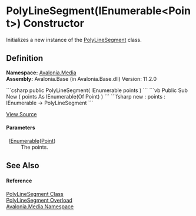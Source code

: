 # PolyLineSegment(IEnumerable&lt;Point&gt;) Constructor


Initializes a new instance of the <a href="T_Avalonia_Media_PolyLineSegment">PolyLineSegment</a> class.



## Definition
**Namespace:** <a href="N_Avalonia_Media">Avalonia.Media</a>  
**Assembly:** Avalonia.Base (in Avalonia.Base.dll) Version: 11.2.0

<Tabs groupId="api-code-preview">
<TabItem value="csharp" label="C#">
```csharp
public PolyLineSegment(
	IEnumerable<Point> points
)
```
</TabItem>
<TabItem value="vb" label="VB">
```vb
Public Sub New ( 
	points As IEnumerable(Of Point)
)
```
</TabItem>
<TabItem value="fsharp" label="F#">
```fsharp
new : 
        points : IEnumerable<Point> -> PolyLineSegment
```
</TabItem>
</Tabs>



<a href="https://github.com/AvaloniaUI/Avalonia/tree/master/src/Avalonia.Base/Media/PolyLineSegment.cs#L44" title="View the source code">View Source</a>



#### Parameters
<dl><dt>  <a href="https://learn.microsoft.com/dotnet/api/system.collections.generic.ienumerable-1" target="_blank" rel="noopener noreferrer">IEnumerable</a>(<a href="T_Avalonia_Point">Point</a>)</dt><dd>The points.</dd></dl>

## See Also


#### Reference
<a href="T_Avalonia_Media_PolyLineSegment">PolyLineSegment Class</a>  
<a href="Overload_Avalonia_Media_PolyLineSegment__ctor">PolyLineSegment Overload</a>  
<a href="N_Avalonia_Media">Avalonia.Media Namespace</a>  
